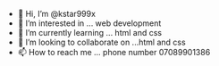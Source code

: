 - 👋 Hi, I’m @kstar999x
- 👀 I’m interested in ... web development
- 🌱 I’m currently learning ... html and css
- 💞️ I’m looking to collaborate on ...html and css
- 📫 How to reach me ... phone number 07089901386

<!---
kstar999x/kstar999x is a ✨ special ✨ repository because its `README.md` (this file) appears on your GitHub profile.
You can click the Preview link to take a look at your changes.
--->
